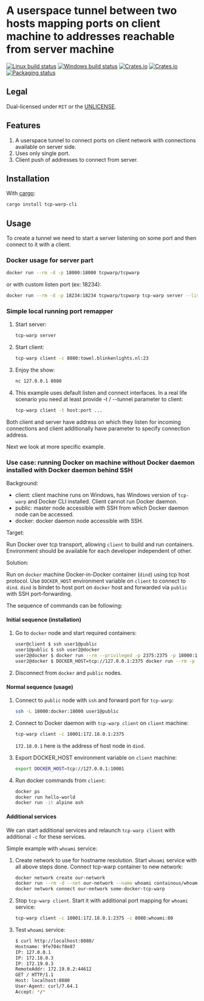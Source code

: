 # A userspace tunnel between two hosts mapping ports on client machine to addresses reachable from server machine

[![Linux build status](https://travis-ci.org/tcp-warp/tcp-warp.svg)](https://travis-ci.org/tcp-warp/tcp-warp)
[![Windows build status](https://ci.appveyor.com/api/projects/status/github/tcp-warp/tcp-warp?svg=true)](https://ci.appveyor.com/project/tcp-warp/tcp-warp)
[![Crates.io](https://img.shields.io/crates/v/tcp-warp.svg)](https://crates.io/crates/tcp-warp)
[![Crates.io](https://img.shields.io/crates/v/tcp-warp.svg)](https://crates.io/crates/tcp-warp-cli)
[![Packaging status](https://repology.org/badge/tiny-repos/tcp-warp.svg)](https://repology.org/project/tcp-warp/badges)

## Legal

Dual-licensed under `MIT` or the [UNLICENSE](http://unlicense.org/).

## Features

1. A userspace tunnel to connect ports on client network with connections available on server side.
1. Uses only single port.
1. Client push of addresses to connect from server.

## Installation

With [cargo](https://www.rust-lang.org/learn/get-started):

```bash
cargo install tcp-warp-cli
```

## Usage

To create a tunnel we need to start a server listening on some port and then connect to it with a client.

### Docker usage for server part

```bash
docker run --rm -d -p 18000:18000 tcpwarp/tcpwarp
```

or with custom listen port (ex: 18234):

```bash
docker run --rm -d -p 18234:18234 tcpwarp/tcpwarp tcp-warp server --listen=0.0.0.0:18234
```

### Simple local running port remapper

1. Start server:

    ```bash
    tcp-warp server
    ```

1. Start client:

    ```bash
    tcp-warp client -c 8080:towel.blinkenlights.nl:23
    ```

1. Enjoy the show:

    ```bash
    nc 127.0.0.1 8080
    ```

1. This example uses default listen and connect interfaces. In a real life scenario you need at least provide -t / --tunnel parameter to client:

    ```bash
    tcp-warp client -t host:port ...
    ```

Both client and server have address on which they listen for incoming connections and client additionally have parameter to specify connection address.

Next we look at more specific example.

### Use case: running Docker on machine without Docker daemon installed with Docker daemon behind SSH

Background:

- client: client machine runs on Windows, has Windows version of `tcp-warp` and Docker CLI installed. Client cannot run Docker daemon.
- public: master node accessible with SSH from which Docker daemon node can be accessed.
- docker: docker daemon node accessible with SSH.

Target:

Run Docker over tcp transport, allowing `client` to build and run containers. Environment should be available for each developer independent of other.

Solution:

Run on `docker` machine Docker-in-Docker container (`dind`) using tcp host protocol. Use `DOCKER_HOST` environment variable on `client` to connect to `dind`. `dind` is bindet to host port on `docker` host and forwarded via `public` with SSH port-forwarding.

The sequence of commands can be following:

#### Initial sequence (installation)

1. Go to `docker` node and start required containers:

    ```bash
    user@client $ ssh user1@public
    user1@public $ ssh user2@docker
    user2@docker $ docker run --rm --privileged -p 2375:2375 -p 18000:18000 -d --name some-docker docker:dind dockerd --host=tcp://0.0.0.0:2375
    user2@docker $ DOCKER_HOST=tcp://127.0.0.1:2375 docker run --rm -p 18000:18000 -d --name some-docker-tcp-warp tcpwarp/tcpwarp
    ```

1. Disconnect from `docker` and `public` nodes.

#### Normal sequence (usage)

1. Connect to `public` node with `ssh` and forward port for `tcp-warp`:

    ```bash
    ssh -L 18000:docker:18000 user1@public
    ```

1. Connect to Docker daemon with `tcp-warp client` on `client` machine:

    ```bash
    tcp-warp client -c 10001:172.18.0.1:2375
    ```

    `172.18.0.1` here is the address of host node in `dind`.

1. Export DOCKER_HOST environment variable on `client` machine:

    ```bash
    export DOCKER_HOST=tcp://127.0.0.1:10001
    ```

1. Run docker commands from `client`:

    ```bash
    docker ps
    docker run hello-world
    docker run -it alpine ash
    ```

#### Additional services

We can start additional services and relaunch `tcp-warp client` with additional `-c` for these services.

Simple example with `whoami` service:

1. Create network to use for hostname resolution. Start `whoami` service with all above steps done. Connect tcp-warp container to new network:

    ```bash
    docker network create our-network
    docker run --rm -d --net our-network --name whoami containous/whoami
    docker network connect our-network some-docker-tcp-warp
    ```

1. Stop `tcp-warp client`. Start it with additional port mapping for `whoami` service:

    ```bash
    tcp-warp client -c 10001:172.18.0.1:2375 -c 8080:whoami:80
    ```

1. Test `whoami` service:

    ```bash
    $ curl http://localhost:8080/
    Hostname: 9fe704cf0e87
    IP: 127.0.0.1
    IP: 172.18.0.3
    IP: 172.19.0.3
    RemoteAddr: 172.19.0.2:44612
    GET / HTTP/1.1
    Host: localhost:8080
    User-Agent: curl/7.64.1
    Accept: */*
    ```
